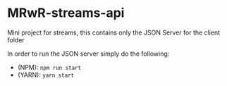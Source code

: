 # MRwR-streams-api
Mini project for streams, this contains only the JSON Server for the client folder

In order to run the JSON server simply do the following:

- (NPM): `npm run start`
- (YARN): `yarn start`
